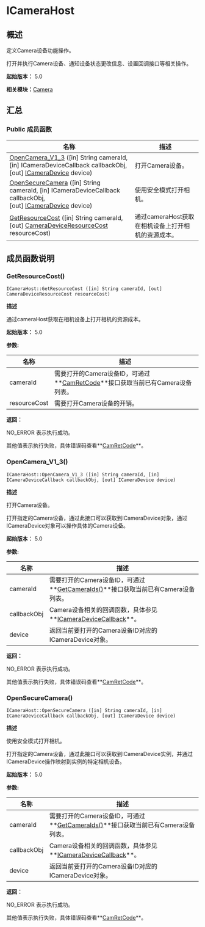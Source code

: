 # ICameraHost


## 概述

定义Camera设备功能操作。

打开并执行Camera设备、通知设备状态更改信息、设置回调接口等相关操作。

**起始版本：** 5.0

**相关模块：**[Camera](_camera.md)


## 汇总


### Public 成员函数

| 名称 | 描述 | 
| -------- | -------- |
| [OpenCamera_V1_3](#opencamera_v1_3) ([in] String cameraId, [in] ICameraDeviceCallback callbackObj,<br/>[out] [ICameraDevice](interface_i_camera_device.md) device) | 打开Camera设备。 | 
| [OpenSecureCamera](#opensecurecamera) ([in] String cameraId, [in] ICameraDeviceCallback callbackObj,<br/>[out] [ICameraDevice](interface_i_camera_device.md) device) | 使用安全模式打开相机。 | 
| [GetResourceCost](#getresourcecost) ([in] String cameraId, [out] [CameraDeviceResourceCost](_camera_device_resource_cost.md) resourceCost) | 通过cameraHost获取在相机设备上打开相机的资源成本。 | 


## 成员函数说明


### GetResourceCost()

```
ICameraHost::GetResourceCost ([in] String cameraId, [out] CameraDeviceResourceCost resourceCost)
```

**描述**

通过cameraHost获取在相机设备上打开相机的资源成本。

**起始版本：** 5.0

**参数:**

| 名称 | 描述 | 
| -------- | -------- |
| cameraId | 需要打开的Camera设备ID，可通过**[CamRetCode](_camera_v10.md#camretcode)**接口获取当前已有Camera设备列表。 | 
| resourceCost | 需要打开Camera设备的开销。 | 

**返回：**

NO_ERROR 表示执行成功。

其他值表示执行失败，具体错误码查看**[CamRetCode](_camera_v10.md#camretcode)**。


### OpenCamera_V1_3()

```
ICameraHost::OpenCamera_V1_3 ([in] String cameraId, [in] ICameraDeviceCallback callbackObj, [out] ICameraDevice device)
```

**描述**

打开Camera设备。

打开指定的Camera设备，通过此接口可以获取到ICameraDevice对象，通过ICameraDevice对象可以操作具体的Camera设备。

**起始版本：** 5.0

**参数:**

| 名称 | 描述 | 
| -------- | -------- |
| cameraId | 需要打开的Camera设备ID，可通过**[GetCameraIds()](interface_i_camera_host_v10.md#getcameraids)**接口获取当前已有Camera设备列表。 | 
| callbackObj | Camera设备相关的回调函数，具体参见**[ICameraDeviceCallback](interface_i_camera_device_callback_v10.md)**。 | 
| device | 返回当前要打开的Camera设备ID对应的ICameraDevice对象。 | 

**返回：**

NO_ERROR 表示执行成功。

其他值表示执行失败，具体错误码查看**[CamRetCode](_camera_v10.md#camretcode)**。


### OpenSecureCamera()

```
ICameraHost::OpenSecureCamera ([in] String cameraId, [in] ICameraDeviceCallback callbackObj, [out] ICameraDevice device)
```

**描述**

使用安全模式打开相机。

打开指定的Camera设备，通过此接口可以获取到ICameraDevice实例，并通过ICameraDevice操作映射到实例的特定相机设备。

**起始版本：** 5.0

**参数:**

| 名称 | 描述 | 
| -------- | -------- |
| cameraId | 需要打开的Camera设备ID，可通过**[GetCameraIds()](interface_i_camera_host_v10.md#getcameraids)**接口获取当前已有Camera设备列表。 | 
| callbackObj | Camera设备相关的回调函数，具体参见**[ICameraDeviceCallback](interface_i_camera_device_callback_v10.md)**。 | 
| device | 返回当前要打开的Camera设备ID对应的ICameraDevice对象。 | 

**返回：**

NO_ERROR 表示执行成功。

其他值表示执行失败，具体错误码查看**[CamRetCode](_camera_v10.md#camretcode)**。
